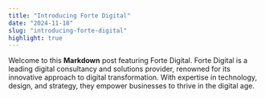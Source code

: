 ```yaml
---
title: "Introducing Forte Digital"
date: "2024-11-18"
slug: "introducing-forte-digital"
highlight: true
---
```


Welcome to this **Markdown** post featuring Forte Digital. Forte Digital is a leading digital consultancy and solutions provider, renowned for its innovative approach to digital transformation. With expertise in technology, design, and strategy, they empower businesses to thrive in the digital age.
